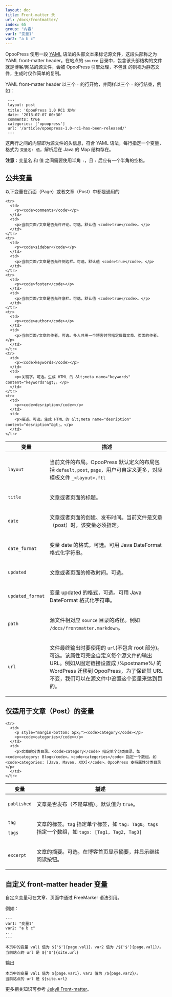 ```yaml
---
layout: doc
title: Front-matter 头
url: /docs/frontmatter/
index: 65
group: "内容"
var1: "变量1"
var2: "a b c"
---
```


OpooPress 使用一段 [YAML](http://yaml.org/) 语法的头部文本来标记源文件，这段头部称之为 YAML front-matter header。在站点的 `source` 目录中，包含该头部结构的文件就是博客/网站的源文件，会被 OpooPress 引擎处理，不包含 的则视为静态文件，生成时仅作简单的复制。

YAML front-matter header 以三个 `-` 的行开始，并同样以三个 `-` 的行结束，例如：

```
 ---
 layout: post
 title: 'OpooPress 1.0 RC1 发布'
 date: '2013-07-07 00:30'
 comments: true
 categories: ['opoopress']
 url: '/article/opoopress-1.0-rc1-has-been-released/'
 ---
```

这两行之间的内容即为源文件的头信息，符合 YAML 语法，每行指定一个变量，格式为 `变量名: 值`，解析后在 Java 的 Map 结构存在。

**注意**：变量名 和 值 之间需要使用半角 `:`，且 `:` 后应有一个半角的空格。

## 公共变量

以下变量在页面（Page）或者文章（Post）中都是通用的

<table>
  <thead>
    <tr>
      <th>变量</th>
      <th>描述</th>
    </tr>
  </thead>
  <tbody>
    <tr>
      <td>
        <p><code>layout</code></p>
      </td>
      <td>
        <p>当前文件的布局。OpooPress 默认定义的布局包括 <code>default</code>, <code>post</code>, <code>page</code>，用户可自定义更多，对应模板文件 <code>_&lt;layout&gt;.ftl</code></p>
      </td>
    </tr>
    <tr>
      <td>
        <p><code>title</code></p>
      </td>
      <td>
        <p>文章或者页面的标题。</p>
      </td>
    </tr>
    <tr>
      <td>
        <p><code>date</code></p>
      </td>
      <td>
        <p>文章或者页面的创建、发布时间。当前文件是文章（post）时，该变量必须指定。</p>
      </td>
    </tr>
     <tr>
      <td>
        <p><code>date_format</code></p>
      </td>
      <td>
        <p>变量 date 的格式，可选。可用 Java DateFormat 格式化字符串。</p>
      </td>
    </tr>
    <tr>
      <td>
        <p><code>updated</code></p>
      </td>
      <td>
        <p>文章或者页面的修改时间。可选。</p>
      </td>
    </tr>
     <tr>
      <td>
        <p><code>updated_format</code></p>
      </td>
      <td>
        <p>变量 updated 的格式，可选。可用 Java DateFormat 格式化字符串。</p>
      </td>
    </tr>
   <tr>
      <td>
        <p><code>path</code></p>
      </td>
      <td>
        <p>源文件相对应 <code>source</code> 目录的路径。例如 <code>/docs/frontmatter.markdown</code>。</p>
      </td>
    </tr>
   <tr>
      <td>
        <p><code>url</code></p>
      </td>
      <td>
        <p>文件最终输出时要使用的 <code>url</code>(不包含 root 部分)。可选。该属性可完全自定义每个源文件的输出 URL。例如从固定链接设置成 /%postname%/ 的 WordPress 迁移到 OpooPress，为了保证其 URL 不变，我们可以在源文件中设置这个变量来达到目的。</p>
      </td>
    </tr>

    <tr>
      <td>
        <p><code>comments</code></p>
      </td>
      <td>
        <p>当前页面/文章是否允许评论。可选，默认值 <code>true</code>。</p>
      </td>
    </tr>
    <tr>
      <td>
        <p><code>sidebar</code></p>
      </td>
      <td>
        <p>当前页面/文章是否允许侧边栏。可选，默认值 <code>true</code>。</p>
      </td>
    </tr>
    <tr>
      <td>
        <p><code>footer</code></p>
      </td>
      <td>
        <p>当前页面/文章是否允许底栏。可选，默认值 <code>true</code>。</p>
      </td>
    </tr>
    <tr>
      <td>
        <p><code>author</code></p>
      </td>
      <td>
        <p>当前页面/文章的作者，可选。多人共用一个博客时可指定每篇文章、页面的作者。</p>
      </td>
    </tr>
    <tr>
      <td>
        <p><code>keywords</code></p>
      </td>
      <td>
        <p>关键字。可选。生成 HTML 的 &lt;meta name="keywords" content="keywords"&gt;。</p>
      </td>
    </tr>
    <tr>
      <td>
        <p><code>desription</code></p>
      </td>
      <td>
        <p>描述。可选。生成 HTML 的 &lt;meta name="desription" content="desription"&gt;。</p>
      </td>
    </tr>
  </tbody>
</table>


## 仅适用于文章（Post）的变量


<table>
  <thead>
    <tr>
      <th>变量</th>
      <th>描述</th>
    </tr>
  </thead>
  <tbody>
    <tr>
      <td>
        <p><code>published</code></p>
      </td>
      <td>
        <p>文章是否发布（不是草稿）。默认值为 <code>true</code>。</p>
      </td>
    </tr>

    <tr>
      <td>
        <p style="margin-bottom: 5px;"><code>category</code></p>
        <p><code>categories</code></p>
      </td>
      <td>
        <p>文章的分类目录。<code>category</code> 指定单个分类目录，如 <code>category: Blog</code>。<code>categories</code> 指定一个数组，如 <code>categories: [Java, Maven, XXX]</code>。OpooPress 支持属性分类目录</p>
      </td>
    </tr>
 <tr>
      <td>
        <p style="margin-bottom: 5px;"><code>tag</code></p>
        <p><code>tags</code></p>
      </td>
      <td>
        <p>文章的标签。<code>tag</code> 指定单个标签，如 <code>tag: Tag0</code>。<code>tags</code> 指定一个数组，如 <code>tags: [Tag1, Tag2, Tag3]</code></p>
      </td>
    </tr>
      <tr>
      <td>
        <p><code>excerpt</code></p>
      </td>
      <td>
        <p>文章的摘要。可选。在博客首页显示摘要，并显示继续阅读按钮。</p>
      </td>
    </tr>

  </tbody>
</table>

## 自定义 front-matter header 变量

自定义变量可在文章、页面中通过 FreeMarker 语法引用。

例如：

```
--- 
var1: "变量1"
var2: "a b c"
...
--- 

本页中的变量 val1 值为 ${'$'}{page.val1}，var2 值为 /${'$'}{page.val1}/。
当前站点的 url 是 ${'$'}{site.url}

```

输出
```
本页中的变量 val1 值为 ${page.var1}，var2 值为 /${page.var2}/。
当前站点的 url 是 ${site.url}
```


更多相关知识可参考 [Jekyll Front-matter](http://jekyllrb.com/docs/frontmatter/)。
